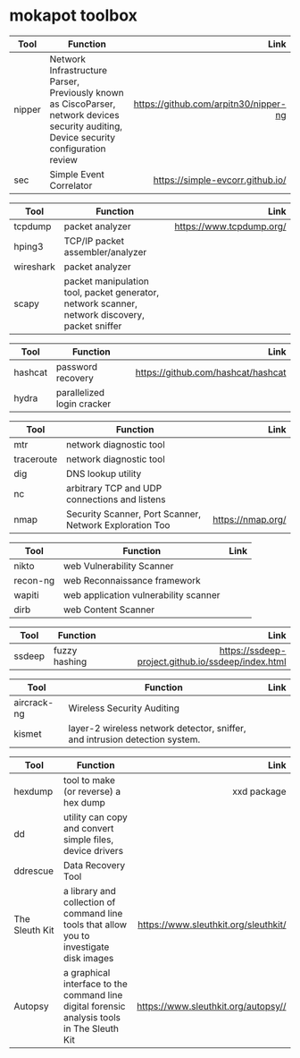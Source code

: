 # mokapot toolbox


| Tool                  | Function            | Link      |
| ---------------------| ---------------------|----------:|
|  nipper              | Network Infrastructure Parser, Previously known as CiscoParser, network devices security auditing, Device security configuration review         | <https://github.com/arpitn30/nipper-ng>   |
|  sec                 | 	Simple Event Correlator   |  <https://simple-evcorr.github.io/>  |


| Tool                  | Function             | Link      |
| --------------------- | ---------------------|----------:|
|  tcpdump              | packet analyzer      | <https://www.tcpdump.org/>   |
|  hping3               | TCP/IP packet assembler/analyzer  |    |
| wireshark             | packet analyzer     |     |
| scapy                 | packet manipulation tool, packet generator, network scanner, network discovery, packet sniffer  |     |

| Tool                  | Function            | Link      |
| --------------------- | ---------------------|----------:|
| hashcat               | password recovery        | <https://github.com/hashcat/hashcat>   |
| hydra                 | parallelized login cracker        |    |

| Tool                 | Function             | Link      |
| ---------------------| ---------------------|----------:|
|  mtr                 | network diagnostic tool  |    |
|  traceroute          | network diagnostic tool  |    |
|  dig          | DNS lookup utility  |    |
|  nc          | arbitrary TCP and UDP connections and listens  |    |
|  nmap                | Security Scanner, Port Scanner, Network Exploration Too | <https://nmap.org/> |

| Tool                  | Function             | Link      |
| --------------------- | ---------------------|----------:|
| nikto                 | web Vulnerability Scanner   |    |
| recon-ng              | web Reconnaissance framework |    |
| wapiti                | web application vulnerability scanner |    |
| dirb                  | web Content Scanner |    |

| Tool                  | Function            | Link      |
| --------------------- | ---------------------|----------:|
| ssdeep                | fuzzy hashing   | <https://ssdeep-project.github.io/ssdeep/index.html>    |

| Tool                  | Function            | Link      |
| ---------------------| ---------------------|----------:|
| aircrack-ng          | Wireless Security Auditing   |     |
| kismet               | layer-2 wireless network detector, sniffer, and intrusion detection system. |     |


| Tool                  | Function            | Link      |
| --------------------- | ---------------------|----------:|
|  hexdump              | tool to make (or reverse) a hex dump  | xxd package  |
|  dd                   | utility can copy and convert simple files, device drivers |    |
|  ddrescue             | Data Recovery Tool |    |
|  The Sleuth Kit       | a library and collection of command line tools that allow you to investigate disk images | <https://www.sleuthkit.org/sleuthkit/>  |
|  Autopsy           | a graphical interface to the command line digital forensic analysis tools in The Sleuth Kit |  <https://www.sleuthkit.org/autopsy//>  |
